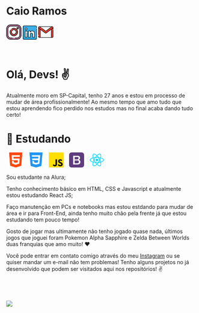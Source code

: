 # Caio Ramos
<div>
  <a href="https://instagram.com/caiuuz" target="_blank"><img src="./img/instagram.png" width="40" height="40"></a>
  <a href="https://www.linkedin.com/in/" target="_blank"><img src="./img/linkedin.png" width="37" height="37"></a>
  <a href = "mailto:caioramosart@gmail.com"><img src="./img/gmail.png" width="40" height="40"></a>
</div>

&nbsp;


# Olá, Devs! ✌️
Atualmente moro em SP-Capital, tenho 27 anos e estou em processo de mudar de área profissionalmente! Ao mesmo tempo que amo tudo que estou aprendendo fico perdido nos estudos mas no final acaba dando tudo certo!

# 📖 Estudando
<div>
  <img src="./img/html5.png" width="40" height="40" hspace="5">
  <img src="./img/css3.png" width="40" height="40" hspace="5">
  <img src="./img/js.png" width="40" height="40" hspace="5">
  <img src="./img/bootstrap.png" width="40" height="40" hspace="5">
  <img src="./img/reactjs.png" width="40" height="40" hspace="5">
</div>

Sou estudante na Alura;

Tenho conhecimento básico em HTML, CSS e Javascript e atualmente estou estudando React JS;

Faço manutenção em PCs e notebooks mas estou estdando para mudar de área e ir para Front-End, ainda tenho muito chão pela frente já que estou estudando tem pouco tempo!

Gosto de jogar mas ultimamente não tenho jogado quase nada, últimos jogos que joguei foram Pokemon Alpha Sapphire e Zelda Between Worlds duas franquias que amo muito! ❤️

Você pode entrar em contato comigo através do meu <a href="https://instagram.com/caiuuz">Instagram</a> ou se quiser mandar um e-mail não tem problemas! Tenho alguns projetos no já desenvolvido que podem ser visitados aqui nos repositórios! ✌️


&nbsp;


#
<div>
<a href="https://github.com/caiuuz">
<img loading="lazy" height="180em" src="https://github-readme-stats.vercel.app/api/top-langs/?username=caiuuz&layout=compact&langs_count=7&theme=dracula"/>
</div>
